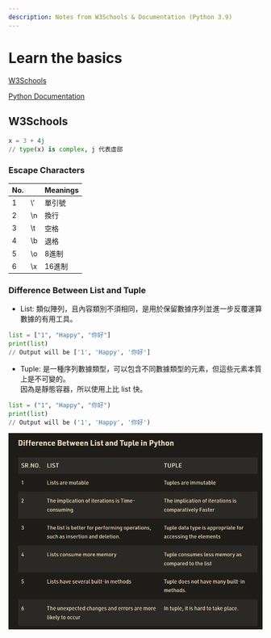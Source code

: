 ```yaml
---
description: Notes from W3Schools & Documentation (Python 3.9)
---
```


# Learn the basics

[W3Schools](https://www.w3schools.com/python/)

[Python Documentation](https://docs.python.org/zh-tw/3.10/tutorial/index.html)

## W3Schools

```python
x = 3 + 4j
// type(x) is complex, j 代表虛部
```

### Escape Characters

| No. |     | Meanings |
| --- | --- | -------- |
| 1   | \\' | 單引號      |
| 2   | \n  | 換行       |
| 3   | \t  | 空格       |
| 4   | \b  | 退格       |
| 5   | \o  | 8進制      |
| 6   | \x  | 16進制     |

### Difference Between List and Tuple

* List: 類似陣列，且內容類別不須相同，是用於保留數據序列並進一步反覆運算數據的有用工具。

```python
list = ["1", "Happy", "你好"]
print(list)
// Output will be ['1', 'Happy', '你好']
```

* Tuple: 是一種序列數據類型，可以包含不同數據類型的元素，但這些元素本質上是不可變的。\
  因為是靜態容器，所以使用上比 list 快。

```python
list = ("1", "Happy", "你好")
print(list)
// Output will be ('1', 'Happy', '你好')
```

![](<../.gitbook/assets/image (4).png>)

